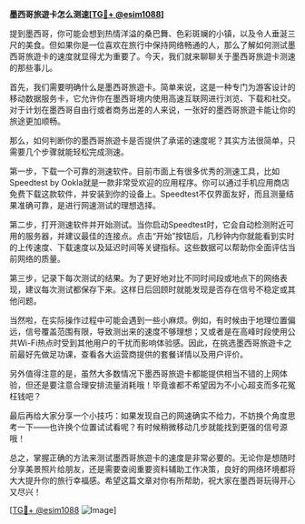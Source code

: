 **墨西哥旅遊卡怎么测速[[TG💪+ @esim1088](https://t.me/s/esim1088)]**

提到墨西哥，你可能会想到热情洋溢的桑巴舞、色彩斑斓的小镇，以及令人垂涎三尺的美食。但如果你是一位喜欢在旅行中保持网络畅通的人，那么了解如何测试墨西哥旅遊卡的速度就显得尤为重要了。今天，我们就来聊聊关于墨西哥旅遊卡测速的那些事儿。

首先，我们需要明确什么是墨西哥旅遊卡。简单来说，这是一种专门为游客设计的移动数据服务卡，它允许你在墨西哥境内使用高速互联网进行浏览、下载和社交。对于计划在墨西哥自由行或者商务出差的人来说，一张好的墨西哥旅遊卡能让你的旅途更加顺畅。

那么，如何判断你的墨西哥旅遊卡是否提供了承诺的速度呢？其实方法很简单，只需要几个步骤就能轻松完成测速。

第一步，下载一个可靠的测速软件。目前市面上有很多优秀的测速工具，比如Speedtest by Ookla就是一款非常受欢迎的应用程序。你可以通过手机应用商店免费下载这款软件，并安装到你的设备上。Speedtest不仅界面友好，而且测量结果准确可靠，是进行网速测试的理想选择。

第二步，打开测速软件并开始测试。当你启动Speedtest时，它会自动检测附近可用的服务器，并建议最佳的连接点。点击“开始”按钮后，几秒钟内你就能看到实时的上传速度、下载速度以及延迟时间等关键指标。这些数据可以帮助你全面评估当前网络的质量。

第三步，记录下每次测试的结果。为了更好地对比不同时间段或地点下的网络表现，建议每次测试都保存下来。这样日后回顾时就能发现是否存在信号不稳定或其他问题。

当然啦，在实际操作过程中可能会遇到一些小麻烦。例如，有时候由于地理位置偏远，信号覆盖范围有限，导致测出来的速度不够理想；又或者是在高峰时段使用公共Wi-Fi热点时受到其他用户的干扰而影响体验感。因此，在挑选墨西哥旅遊卡之前最好先做足功课，查看各大运营商提供的套餐详情以及用户评价。

另外值得注意的是，虽然大多数情况下墨西哥旅遊卡都能提供相当不错的上网体验，但还是要注意合理安排流量消耗哦！毕竟谁都不希望因为不小心超支而多花冤枉钱吧？

最后再给大家分享一个小技巧：如果发现自己的网速确实不给力，不妨换个角度思考一下——也许换个位置试试看呢？有时候稍微移动几步就能找到更强的信号源哦！

总之，掌握正确的方法来测试墨西哥旅遊卡的速度是非常必要的。无论你是想随时分享美景照片给朋友，还是需要查阅重要资料辅助工作决策，良好的网络环境都将大大提升你的旅行幸福感。希望这篇文章对你有所帮助，祝大家在墨西哥玩得开心又尽兴！

[[TG💪+ @esim1088](https://t.me/s/esim1088) ![Image](https://i.postimg.cc/4NQfJmqS/Snipaste-2025-05-13-00-14-12.png)]